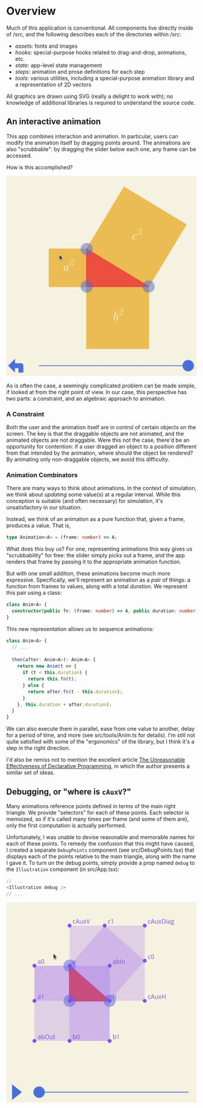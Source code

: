 # Overview

Much of this application is conventional.
All components live directly inside of /src, and the following describes each of the directories within /src:

- _assets_: fonts and images
- _hooks_: special-purpose hooks related to drag-and-drop, animations, etc.
- _state_: app-level state management
- _steps_: animation and prose definitions for each step
- _tools_: various utilities, including a special-purpose animation library and a representation of 2D vectors

All graphics are drawn using SVG (really a delight to work with); no knowledge of additional libraries is required to understand the source code.

## An interactive animation

This app combines interaction and animation.
In particular, users can modify the animation itself by dragging points around.
The animations are also "scrubbable": by dragging the slider below each one, any frame can be accessed.

How is this accomplished?

![Toying around with an animation](./doc/anim1.gif)

As is often the case, a seemingly complicated problem can be made simple, if looked at from the right point of view.
In our case, this perspective has two parts: a constraint, and an algebraic approach to animation.

### A Constraint

Both the user and the animation itself are in control of certain objects on the screen.
The key is that the draggable objects are not animated, and the animated objects are not draggable.
Were this not the case, there'd be an opportunity for contention: if a user dragged an object to a position different from that intended by the animation, where should the object be rendered?
By animating only non-draggable objects, we avoid this difficulty.

### Animation Combinators

There are many ways to think about animations.
In the context of simulation, we think about _updating_ some value(s) at a regular interval.
While this conception is suitable (and often necessary) for simulation, it's unsatisfactory in our situation.

Instead, we think of an animation as a pure function that, given a frame, produces a value. That is,

```typescript
type Animation<A> = (frame: number) => A;
```

What does this buy us?
For one, representing animations this way gives us "scrubbability" for free: the slider simply picks out a frame, and the app renders that frame by passing it to the appropriate animation function.

But with one small addition, these animations become much more expressive.
Specifically, we'll represent an animation as a _pair_ of things: a function from frames to values, along with a total _duration_.
We represent this pair using a class:

```typescript
class Anim<A> {
  constructor(public fn: (frame: number) => A, public duration: number) {}
}
```

This new representation allows us to sequence animations:

```typescript
class Anim<A> {
  // ...

  then(after: Anim<A>): Anim<A> {
    return new Anim(t => {
      if (t < this.duration) {
        return this.fn(t);
      } else {
        return after.fn(t - this.duration);
      }
    }, this.duration + after.duration);
  }
}
```

We can also execute them in parallel, ease from one value to another, delay for a period of time, and more (see src/tools/Anim.ts for details).
I'm still not quite satisfied with some of the "ergonomics" of the library, but I think it's a step in the right direction.

I'd also be remiss not to mention the excellent article [The Unreasonable Effectiveness of Declarative Programming](https://bollu.github.io/mathemagic/declarative/index.html), in which the author presents a similar set of ideas.

## Debugging, or "where is `cAuxV`?"

Many animations reference points defined in terms of the main right triangle.
We provide "selectors" for each of these points.
Each selector is memoized, so if it's called many times per frame (and some of them are), only the first computation is actually performed.

Unfortunately, I was unable to devise reasonable and memorable names for each of these points.
To remedy the confusion that this might have caused, I created a separate `DebugPoints` component (see src/DebugPoints.tsx) that displays each of the points relative to the main triangle, along with the name I gave it.
To turn on the debug points, simply provide a prop named `debug` to the `Illustration` component (in src/App.tsx):

```typescript
// ...
<Illustration debug />
// ...
```

![Showing many common points with the `debug` prop](./doc/anim2.gif)
